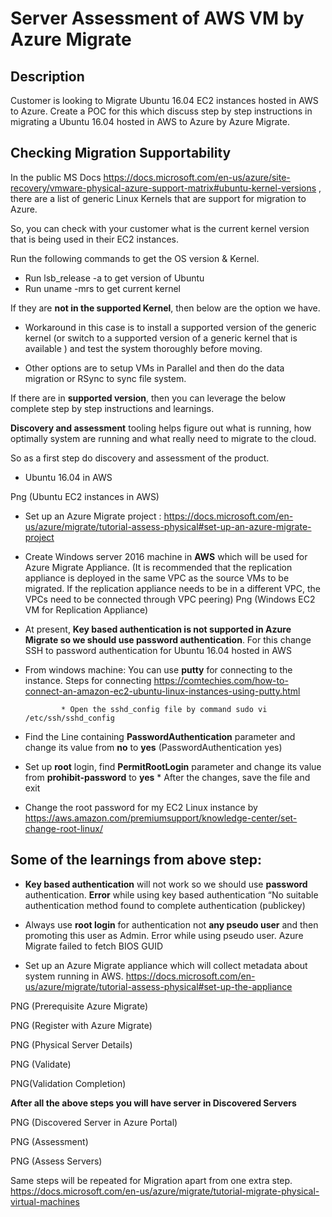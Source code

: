 # Server Assessment of AWS VM by Azure Migrate

## Description
Customer is looking to Migrate Ubuntu 16.04 EC2 instances hosted in AWS to Azure. Create a POC for this which discuss step by step instructions in migrating a Ubuntu 16.04 hosted in AWS to Azure by Azure Migrate.

## Checking Migration Supportability
In the public MS Docs https://docs.microsoft.com/en-us/azure/site-recovery/vmware-physical-azure-support-matrix#ubuntu-kernel-versions , there are a list of generic Linux Kernels that are support for migration to Azure.

So, you can check with your customer what is the current kernel version that is being used in their EC2 instances.
 
Run the following commands to get the OS version & Kernel.
 
* Run lsb_release -a to get version of Ubuntu
* Run uname -mrs to get current kernel

If they are **not in the supported Kernel**, then below are the option we have.

* Workaround in this case is to install a supported version of the generic kernel (or switch to a supported version of a generic kernel that is available ) and test the system thoroughly before moving. 
 
* Other options are to setup VMs in Parallel and then do the data migration or RSync to sync file system.

If there are in **supported version**, then you can leverage the below complete step by step instructions and learnings.


**Discovery and assessment** tooling helps figure out what is running, how optimally system are running and what really need to migrate to the cloud.  

So as a first step do discovery and assessment of the product.

* Ubuntu 16.04 in AWS 

Png (Ubuntu EC2 instances in AWS) 

* Set up an Azure Migrate project : https://docs.microsoft.com/en-us/azure/migrate/tutorial-assess-physical#set-up-an-azure-migrate-project


* Create Windows server 2016 machine in **AWS** which will be used for Azure Migrate Appliance. 
(It is recommended that the replication appliance is deployed in the same VPC as the source VMs to be migrated. If the replication appliance needs to be in a different VPC, the VPCs need to be connected through VPC peering)
Png (Windows EC2 VM for Replication Appliance) 


* At present, **Key based authentication is not supported in Azure Migrate so we should use password authentication**. For this change SSH to password authentication for Ubuntu 16.04 hosted in AWS

* From windows machine: You can use **putty** for connecting to the instance. Steps for connecting https://comtechies.com/how-to-connect-an-amazon-ec2-ubuntu-linux-instances-using-putty.html

              * Open the sshd_config file by command sudo vi /etc/ssh/sshd_config


* Find the Line containing **PasswordAuthentication** parameter and change its value from     **no** to **yes** (PasswordAuthentication yes) 

* Set up **root** login, find  **PermitRootLogin** parameter and change its value from                                                                                                                    **prohibit-password** to **yes**
             * After the changes, save the file and exit
* Change the root password for my EC2 Linux instance by    https://aws.amazon.com/premiumsupport/knowledge-center/set-change-root-linux/


## Some of the learnings from above step: 
* **Key based authentication** will not work so we should use **password** authentication. **Error** while using key based authentication “No suitable authentication method found to complete authentication (publickey)

* Always use **root login** for authentication not **any pseudo user** and then promoting    this user as Admin. Error while using pseudo user. Azure Migrate failed to fetch BIOS GUID

* Set up an Azure Migrate appliance which will collect metadata about system running in AWS. 
https://docs.microsoft.com/en-us/azure/migrate/tutorial-assess-physical#set-up-the-appliance

PNG (Prerequisite Azure Migrate)

PNG (Register with Azure Migrate)

PNG (Physical Server Details)

PNG (Validate)

PNG(Validation Completion)

**After all the above steps you will have server in Discovered Servers**

PNG (Discovered Server in Azure Portal)

PNG (Assessment)

PNG (Assess Servers)

Same steps will be repeated for Migration apart from one extra step. https://docs.microsoft.com/en-us/azure/migrate/tutorial-migrate-physical-virtual-machines



